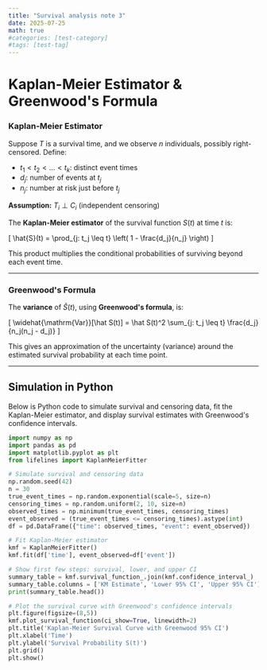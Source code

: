 ```yaml
---
title: "Survival analysis note 3"
date: 2025-07-25
math: true
#categories: [test-category]
#tags: [test-tag]
---
```


# Kaplan-Meier Estimator & Greenwood's Formula


### Kaplan-Meier Estimator

Suppose $T$ is a survival time, and we observe $n$ individuals, possibly right-censored. Define:

- $t_1 < t_2 < \ldots < t_k$: distinct event times
- $d_j$: number of events at $t_j$
- $n_j$: number at risk just before $t_j$

**Assumption:** $T_i\perp C_i$ (independent censoring)

The **Kaplan-Meier estimator** of the survival function $S(t)$ at time $t$ is:

\[
\hat{S}(t) = \prod_{j: t_j \leq t} \left( 1 - \frac{d_j}{n_j} \right)
\]

This product multiplies the conditional probabilities of surviving beyond each event time.

---

### Greenwood's Formula

The **variance** of $\hat{S}(t)$, using **Greenwood's formula**, is:

\[
\widehat{\mathrm{Var}}[\hat S(t)] = \hat S(t)^2 \sum_{j: t_j \leq t} \frac{d_j}{n_j(n_j - d_j)}
\]

This gives an approximation of the uncertainty (variance) around the estimated survival probability at each time point.

---


## Simulation in Python

Below is Python code to simulate survival and censoring data, fit the Kaplan-Meier estimator, and display survival estimates with Greenwood's confidence intervals.

```python
import numpy as np
import pandas as pd
import matplotlib.pyplot as plt
from lifelines import KaplanMeierFitter

# Simulate survival and censoring data
np.random.seed(42)
n = 30
true_event_times = np.random.exponential(scale=5, size=n)
censoring_times = np.random.uniform(2, 10, size=n)
observed_times = np.minimum(true_event_times, censoring_times)
event_observed = (true_event_times <= censoring_times).astype(int)
df = pd.DataFrame({"time": observed_times, "event": event_observed})

# Fit Kaplan-Meier estimator
kmf = KaplanMeierFitter()
kmf.fit(df['time'], event_observed=df['event'])

# Show first few steps: survival, lower, and upper CI
summary_table = kmf.survival_function_.join(kmf.confidence_interval_)
summary_table.columns = ['KM Estimate', 'Lower 95% CI', 'Upper 95% CI']
print(summary_table.head())

# Plot the survival curve with Greenwood's confidence intervals
plt.figure(figsize=(8,5))
kmf.plot_survival_function(ci_show=True, linewidth=2)
plt.title('Kaplan-Meier Survival Curve with Greenwood 95% CI')
plt.xlabel('Time')
plt.ylabel('Survival Probability S(t)')
plt.grid()
plt.show()